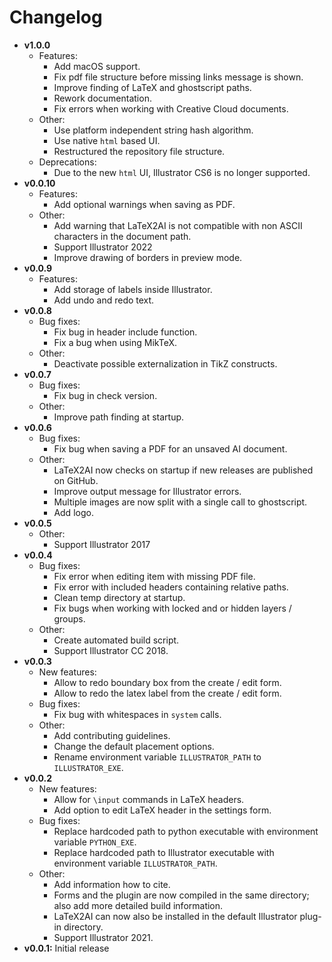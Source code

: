 # Changelog

-   **v1.0.0**
    -   Features:
        -   Add macOS support.
        -   Fix pdf file structure before missing links message is shown.
        -   Improve finding of LaTeX and ghostscript paths.
        -   Rework documentation.
        -   Fix errors when working with Creative Cloud documents.
    -   Other:
        -   Use platform independent string hash algorithm.
        -   Use native `html` based UI.
        -   Restructured the repository file structure.
    -   Deprecations:
        -   Due to the new `html` UI, Illustrator CS6 is no longer supported.
-   **v0.0.10**
    -   Features:
        -   Add optional warnings when saving as PDF.
    -   Other:
        -   Add warning that LaTeX2AI is not compatible with non ASCII characters in the document path.
        -   Support Illustrator 2022
        -   Improve drawing of borders in preview mode.
-   **v0.0.9**
    -   Features:
        -   Add storage of labels inside Illustrator.
        -   Add undo and redo text.
-   **v0.0.8**
    -   Bug fixes:
        -   Fix bug in header include function.
        -   Fix a bug when using MikTeX.
    -   Other:
        -   Deactivate possible externalization in TikZ constructs.
-   **v0.0.7**
    -   Bug fixes:
        -   Fix bug in check version.
    -   Other:
        -   Improve path finding at startup.
-   **v0.0.6**
    -   Bug fixes:
        -   Fix bug when saving a PDF for an unsaved AI document.
    -   Other:
        -   LaTeX2AI now checks on startup if new releases are published on GitHub.
        -   Improve output message for Illustrator errors.
        -   Multiple images are now split with a single call to ghostscript.
        -   Add logo.
-   **v0.0.5**
    -   Other:
        -   Support Illustrator 2017
-   **v0.0.4**
    -   Bug fixes:
        -   Fix error when editing item with missing PDF file.
        -   Fix error with included headers containing relative paths.
        -   Clean temp directory at startup.
        -   Fix bugs when working with locked and or hidden layers / groups.
    -   Other:
        -   Create automated build script.
        -   Support Illustrator CC 2018.
-   **v0.0.3**
    -   New features:
        -   Allow to redo boundary box from the create / edit form.
        -   Allow to redo the latex label from the create / edit form.
    -   Bug fixes:
        -   Fix bug with whitespaces in `system` calls.
    -   Other:
        -   Add contributing guidelines.
        -   Change the default placement options.
        -   Rename environment variable `ILLUSTRATOR_PATH` to `ILLUSTRATOR_EXE`.
-   **v0.0.2**
    -   New features:
        -   Allow for `\input` commands in LaTeX headers.
        -   Add option to edit LaTeX header in the settings form.
    -   Bug fixes:
        -   Replace hardcoded path to python executable with environment variable `PYTHON_EXE`.
        -   Replace hardcoded path to Illustrator executable with environment variable `ILLUSTRATOR_PATH`.
    -   Other:
        -   Add information how to cite.
        -   Forms and the plugin are now compiled in the same directory; also add more detailed build information.
        -   LaTeX2AI can now also be installed in the default Illustrator plug-in directory.
        -   Support Illustrator 2021.
-   **v0.0.1:** Initial release
